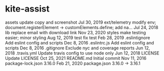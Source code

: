 # kite-assist
 assets
update copy and screenshot
Jul 30, 2019
ext/telemetry
modify env; document.registerElement -> customElements.define; add na…
Jul 24, 2018
lib
replace email with download link
Nov 23, 2020
styles
make testing easier; minor styling
Aug 12, 2019
test
fix test
Feb 28, 2019
.eslintignore
Add eslint config and scripts
Dec 8, 2016
.eslintrc.js
Add eslint config and scripts
Dec 8, 2016
.gitignore
Exclude nyc and coverage reports
Jun 12, 2018
.travis.yml
Update travis config to use node only
Jun 12, 2018
LICENSE
Update LICENSE
Oct 25, 2021
README.md
Initial commit
Nov 11, 2016
package-lock.json
3.16.0
Feb 21, 2020
package.json
3.16.0 -> 3.16.1 
